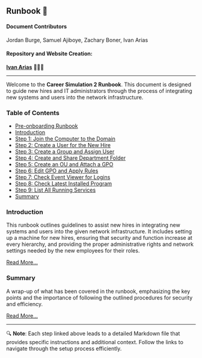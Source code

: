 ## Runbook 📙

#### Document Contributors

Jordan Burge, Samuel Ajiboye, Zachary Boner, Ivan Arias

#### Repository and Website Creation:

[**Ivan Arias**](http://www.hcoco1.com) 🧑🏻‍💻

---

Welcome to the **Career Simulation 2 Runbook**. This document is designed to guide new hires and IT administrators through the process of integrating new systems and users into the network infrastructure.

### Table of Contents

- [Pre-onboarding Runbook](steps/anboarding.md)
- [Introduction](#introduction)
- [Step 1: Join the Computer to the Domain](steps/step1.md)
- [Step 2: Create a User for the New Hire](steps/step2.md)
- [Step 3: Create a Group and Assign User](steps/step3.md)
- [Step 4: Create and Share Department Folder](steps/step4.md)
- [Step 5: Create an OU and Attach a GPO](steps/step5.md)
- [Step 6: Edit GPO and Apply Rules](steps/step6.md)
- [Step 7: Check Event Viewer for Logins](steps/step7.md)
- [Step 8: Check Latest Installed Program](steps/step8.md)
- [Step 9: List All Running Services](steps/step9.md)
- [Summary](#summary)

### Introduction

This runbook outlines guidelines to assist new hires in integrating new systems and users into the given network infrastructure. It includes setting up a machine for new hires, ensuring that security and function increase at every hierarchy, and providing the proper administrative rights and network settings needed by the new employees for their roles.

[Read More...](steps/introduction.md)

### Summary

A wrap-up of what has been covered in the runbook, emphasizing the key points and the importance of following the outlined procedures for security and efficiency.

[Read More...](steps/summary.md)

---
🔍
**Note**: Each step linked above leads to a detailed Markdown file that provides specific instructions and additional context. Follow the links to navigate through the setup process efficiently.